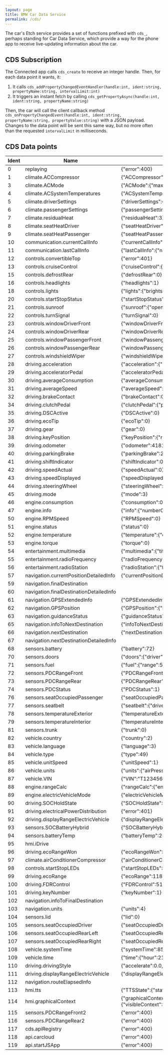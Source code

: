```yaml
---
layout: page
title: BMW Car Data Service
permalink: /cds/
---
```


The car's Etch service provides a set of functions prefixed with `cds_`, perhaps standing for Car Data Service, which provide a way for the phone app to receive live-updating information about the car.

## CDS Subscription

The Connected app calls `cds_create` to receive an integer handle. Then, for each data point it wants, it:

  1. It calls `cds_addPropertyChangedEventHandler(handle:int, ident:string, propertyName:string, intervalLimit:int)`
  2. It triggers an instant fetch by calling `cds_getPropertyAsync(handle:int, ident:string, propertyName:string)`

Then, the car will call the client callback method `cds_onPropertyChangedEvent(handle:int, ident:string, propertyName:string, propertyValue:string)` with a JSON payload. Changes to the data point will be sent this same way, but no more often than the requested `intervalLimit` in milliseconds.

## CDS Data points

| Ident | Name | Example Value |
| ---- | ---- | ----------- |
| 0 | replaying | {"error":400} |
| 1 | climate.ACCompressor | {"ACCompressor":1} |
| 3 | climate.ACMode | {"ACMode":{"maxCool":0,"recirculation":1,"defrost":0}} |
| 4 | climate.ACSystemTemperatures | {"ACSystemTemperatures":{"evaporator":19,"heatExchanger":19}} |
| 5 | climate.driverSettings | {"driverSettings":{"desiredTemperature":20.0,"program":2,"automaticBlower":1}} |
| 6 | climate.passengerSettings | {"passengerSettings":{"desiredTemperature":20.0,"program":63,"automaticBlower":1}} |
| 7 | climate.residualHeat | {"residualHeat":3} |
| 8 | climate.seatHeatDriver | {"seatHeatDriver":0} |
| 9 | climate.seatHeatPassenger | {"seatHeatPassenger":0} |
| 10 | communication.currentCallInfo | {"currentCallInfo":{"name":" ","number":" "}} |
| 11 | communication.lastCallInfo | {"lastCallInfo":{"name":"","number":"","numberType":89159028}} |
| 12 | controls.convertibleTop | {"error":401} |
| 13 | controls.cruiseControl | {"cruiseControl":{"desiredSpeed":30,"status":0}} |
| 15 | controls.defrostRear | {"defrostRear":0} |
| 16 | controls.headlights | {"headlights":1} |
| 18 | controls.lights | {"lights":{"brights":0,"parking":1,"frontFog":0,"rearFog":0}} |
| 20 | controls.startStopStatus | {"startStopStatus":128} |
| 21 | controls.sunroof | {"sunroof":{"openPosition":0,"tiltPosition":0,"status":0}} |
| 22 | controls.turnSignal | {"turnSignal":0} |
| 23 | controls.windowDriverFront | {"windowDriverFront":{"position":2,"status":1,"drive":0}} |
| 24 | controls.windowDriverRear | {"windowDriverRear":{"position":0,"status":0,"drive":0}} |
| 25 | controls.windowPassengerFront | {"windowPassengerFront":{"position":0,"status":0,"drive":0}} |
| 26 | controls.windowPassengerRear | {"windowPassengerRear":{"position":0,"status":0,"drive":0}} |
| 27 | controls.windshieldWiper | {"windshieldWiper":0} |
| 28 | driving.acceleration | {"acceleration":{"lateral":-0.19,"longitudinal":65535.00}} |
| 29 | driving.acceleratorPedal | {"acceleratorPedal":{"position":0,"ecoPosition":0}} |
| 30 | driving.averageConsumption | {"averageConsumption":{"averageConsumption1":27.2,"averageConsumption2":4093.0,"unit":3}} |
| 31 | driving.averageSpeed | {"averageSpeed":{"averageSpeed1":24.7,"averageSpeed2":4093.0,"unit":2}} |
| 32 | driving.brakeContact | {"brakeContact":0} |
| 34 | driving.clutchPedal | {"clutchPedal":{"position":0}} |
| 35 | driving.DSCActive | {"DSCActive":0} |
| 36 | driving.ecoTip | {"ecoTip":0} |
| 37 | driving.gear | {"gear":0} |
| 38 | driving.keyPosition | {"keyPosition":{"running":1,"starting":0,"accessory":1}} |
| 39 | driving.odometer | {"odometer":41811} |
| 40 | driving.parkingBrake | {"parkingBrake":2} |
| 41 | driving.shiftIndicator | {"shiftIndicator":0} |
| 42 | driving.speedActual | {"speedActual":0} |
| 43 | driving.speedDisplayed | {"speedDisplayed":0} |
| 44 | driving.steeringWheel | {"steeringWheel":{"angle":-10.5,"speed":-0.0,"error":0}} |
| 45 | driving.mode | {"mode":3} |
| 46 | engine.consumption | {"consumption":0} |
| 47 | engine.info | {"info":{"numberOfGears":6,"numberOfCylinders":4,"fuelType":4,"gearboxType":0,"displacement":2000}} |
| 50 | engine.RPMSpeed | {"RPMSpeed":0} |
| 51 | engine.status | {"status":0} |
| 52 | engine.temperature | {"temperature":{"engine":19,"oil":18}} |
| 53 | engine.torque | {"torque":0} |
| 54 | entertainment.multimedia | {"multimedia":{"title":" ","artist":" ","album":" ","source":0}} |
| 55 | entertainment.radioFrequency | {"radioFrequency":88500} |
| 56 | entertainment.radioStation | {"radioStation":{"frequency":88500,"name":"KQED HD","HDMode":1,"HDChannel":1,"nameInfo":6}} |
| 57 | navigation.currentPositionDetailedInfo | {"currentPositionDetailedInfo":{"street":"S Street Ln","houseNumber":"","crossStreet":"","city":"City Name, CA","country":"United States"}} |
| 59 | navigation.finalDestination | |
| 60 | navigation.finalDestinationDetailedInfo | |
| 61 | navigation.GPSExtendedInfo | {"GPSExtendedInfo":{"altitude":65530,"heading":144,"quality":443,"speed":32768}} |
| 62 | navigation.GPSPosition | {"GPSPosition":{"latitude":12.345678,"longitude":-12.345678}} |
| 63 | navigation.guidanceStatus | {"guidanceStatus":0} |
| 65 | navigation.infoToNextDestination | {"infoToNextDestination":{"airDistance":4294967.295,"direction":255,"distance":4294967.295,"remainingTime":-1,"routeHandle":0}} |
| 66 | navigation.nextDestination | {"nextDestination":{"name":"","type":0,"latitude":0.000000,"longitude":0.000000}} |
| 67 | navigation.nextDestinationDetailedInfo | |
| 68 | sensors.battery | {"battery":72} |
| 70 | sensors.doors | {"doors":{"driver":1,"passenger":0,"driverRear":2,"passengerRear":2}} |
| 71 | sensors.fuel | {"fuel":{"range":522,"reserve":0,"tanklevel":39}} |
| 72 | sensors.PDCRangeFront | {"PDCRangeFront":{"outLeft":253,"left":117,"middleLeft":96,"middleRight":95,"right":37,"outRight":0}} |
| 73 | sensors.PDCRangeRear | {"PDCRangeRear":{"outLeft":254,"left":253,"middleLeft":50,"middleRight":50,"right":253,"outRight":254}} |
| 74 | sensors.PDCStatus | {"PDCStatus":1} |
| 76 | sensors.seatOccupiedPassenger | {"seatOccupiedPassenger":0} |
| 77 | sensors.seatbelt | {"seatbelt":{"driverFront":0,"passengerFront":0,"driverRear":2,"passengerRear":2,"centerRear":2}} |
| 78 | sensors.temperatureExterior | {"temperatureExterior":14.0} |
| 79 | sensors.temperatureInterior | {"temperatureInterior":20.7} |
| 81 | sensors.trunk | {"trunk":0} |
| 82 | vehicle.country | {"country":2} |
| 83 | vehicle.language | {"language":3} |
| 84 | vehicle.type | {"type":49} |
| 85 | vehicle.unitSpeed | {"unitSpeed":1} |
| 86 | vehicle.units | {"units":{"airPressure":3,"consumption":3,"date":2,"time":2,"temperature":2,"fuel":1,"distance":2,"speedometerDigital":3,"sportPower":2,"sportTorque":2,"electricConsumption":1}} |
| 87 | vehicle.VIN | {"VIN":"T123456"} |
| 88 | engine.rangeCalc | {"rangeCalc":{"energyREXGenerator":65535,"energyEMotorTraction":65535,"energyEMotorRecuperation":65535,"auxConsumerEnergy":65535,"auxConsumerEnergyBaseLoad":65535}} |
| 89 | engine.electricVehicleMode | {"electricVehicleMode":15} |
| 90 | driving.SOCHoldState | {"SOCHoldState":3} |
| 91 | driving.electricalPowerDistribution | {"error":401} |
| 92 | driving.displayRangeElectricVehicle | {"displayRangeElectricVehicle":4095} |
| 93 | sensors.SOCBatteryHybrid | {"SOCBatteryHybrid":255.00} |
| 94 | sensors.batteryTemp | {"batteryTemp":255} |
| 95 | hmi.iDrive | |
| 96 | driving.ecoRangeWon | {"ecoRangeWon":0.8} |
| 97 | climate.airConditionerCompressor | {"airConditionerCompressor":{"actualPower":255,"dualMode":3,"actualTorque":0}} |
| 98 | controls.startStopLEDs | {"startStopLEDs":0} |
| 99 | driving.ecoRange | {"ecoRange":118} |
| 100 | driving.FDRControl | {"FDRControl":512} |
| 101 | driving.keyNumber | {"keyNumber":1} |
| 102 | navigation.infoToFinalDestination | |
| 103 | navigation.units | {"units":4} |
| 104 | sensors.lid | {"lid":0} |
| 105 | sensors.seatOccupiedDriver | {"seatOccupiedDriver":4} |
| 106 | sensors.seatOccupiedRearLeft | {"seatOccupiedRearLeft":4} |
| 107 | sensors.seatOccupiedRearRight | {"seatOccupiedRearRight":4} |
| 108 | vehicle.systemTime | {"systemTime":85651502} |
| 109 | vehicle.time | {"time":{"hour":21,"minute":52,"second":13,"date":26,"month":4,"weekday":4,"year":2018}} |
| 110 | driving.drivingStyle | {"accelerate":0.0,"brake":0.0,"shift":0.0} |
| 111 | driving.displayRangeElectricVehicle | {"displayRangeElectricVehicle":4095} |
| 112 | navigation.routeElapsedInfo | |
| 113 | hmi.tts | {"TTSState":{"state":1,"currentblock":-2,"blocks":0,"type":"","languageavailable":1}} |
| 114 | hmi.graphicalContext | {"graphicalContext":{"visibleContext":20,"focusIndex":100035,"listIndex":15,"widgetType":"LT\_Button\_1Row\_1CheckLeft\_1IconLeft","enabled":"1","selected":"0","menuTitle":"Media/Radio","appType":"1","shiftDirections":"L","scrollDirection":"vertical"}} |
| 115 | sensors.PDCRangeFront2 | {"error":400} |
| 116 | sensors.PDCRangeRear2 | {"error":400} |
| 117 | cds.apiRegistry | {"error":400} |
| 118 | api.carcloud | {"error":400} |
| 119 | api.startJSApp | {"error":400} |
